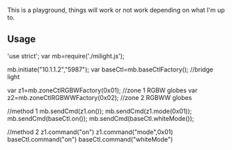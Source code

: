This is a playground, things will work or not work depending on what I'm up to.

## Usage 
'use strict';
var mb=require('./milight.js');

mb.initiate("10.1.1.2","5987");
var baseCtl=mb.baseCtlFactory(); //bridge light

var z1=mb.zoneCtlRGBWFactory(0x01); //zone 1 RGBW globes
var z2=mb.zoneCtlRGBWWFactory(0x02); //zone 2 RGBWW globes

//method 1
mb.sendCmd(z1.on());
mb.sendCmd(z1.mode(0x01));
mb.sendCmd(baseCtl.on());
mb.sendCmd(baseCtl.whiteMode());

//method 2
z1.command("on")
z1.command("mode",0x01)
baseCtl.command("on")
baseCtl.command("whiteMode")

